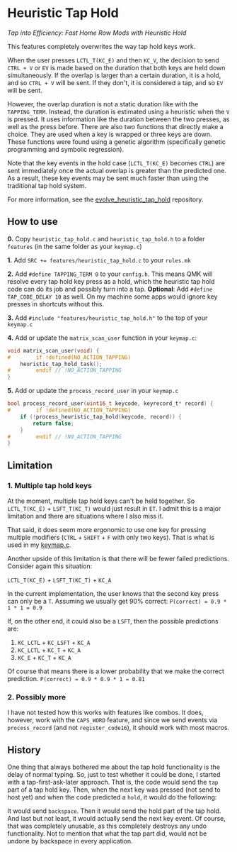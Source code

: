 # Heuristic Tap Hold
*Tap into Efficiency: Fast Home Row Mods with Heuristic Hold*

This features completely overwrites the way tap hold keys work.

When the user presses `LCTL_T(KC_E)` and then `KC_V`, the decision to send `CTRL + V` or `EV` is made based on the duration that both keys are held down simultaneously. If the overlap is larger than a certain duration, it is a hold, and so `CTRL + V` will be sent. If they don't, it is considered a tap, and so `EV` will be sent.

However, the overlap duration is not a static duration like with the `TAPPING_TERM`. Instead, the duration is estimated using a heuristic when the `V` is pressed. It uses information like the duration between the two presses, as well as the press before. There are also two functions that directly make a choice. They are used when a key is wrapped or three keys are down. These functions were found using a genetic algorithm (specifically genetic programming and symbolic regression).

Note that the key events in the hold case (`LCTL_T(KC_E)` becomes `CTRL`) are sent immediately once the actual overlap is greater than the predicted one. As a result, these key events may be sent much faster than using the traditional tap hold system. 

For more information, see the [evolve_heuristic_tap_hold](https://github.com/CreamyCookie/evolve_heuristic_tap_hold) repository.


## How to use
**0.** Copy `heuristic_tap_hold.c` and `heuristic_tap_hold.h` to a folder `features` (in the same folder as your `keymap.c`)

**1.** Add `SRC += features/heuristic_tap_hold.c` to your `rules.mk`

**2.** Add `#define TAPPING_TERM 0` to your `config.h`. This means QMK will resolve every tap hold key press as a hold, which the heuristic tap hold code can do its job and possibly turn into a tap. **Optional**: Add `#define TAP_CODE_DELAY 10` as well. On my machine some apps would ignore key presses in shortcuts without this.

**3.** Add `#include "features/heuristic_tap_hold.h"` to the top of your `keymap.c`

**4.**  Add or update the `matrix_scan_user` function in your `keymap.c`:
```c
void matrix_scan_user(void) {
#        if !defined(NO_ACTION_TAPPING)
    heuristic_tap_hold_task();
#        endif // !NO_ACTION_TAPPING
}
```

**5.** Add or update the `process_record_user` in your `keymap.c`
```c
bool process_record_user(uint16_t keycode, keyrecord_t* record) {
#        if !defined(NO_ACTION_TAPPING)
    if (!process_heuristic_tap_hold(keycode, record)) {
        return false;
    }
#        endif // !NO_ACTION_TAPPING
}
```


## Limitation
### 1. Multiple tap hold keys
At the moment, multiple tap hold keys can't be held together. So `LCTL_T(KC_E)` + `LSFT_T(KC_T)` would just result in `ET`. I admit this is a major limitation and there are situations where I also miss it.

That said, it does seem more ergonomic to use one key for pressing multiple modifiers (`CTRL` + `SHIFT` + `F` with only two keys). That is what is used in my [keymap.c](../keymap.c).

Another upside of this limitation is that there will be fewer failed predictions. Consider again this situation:

`LCTL_T(KC_E)` + `LSFT_T(KC_T)` + `KC_A`

In the current implementation, the user knows that the second key press can only be a `T`. Assuming we usually get 90% correct: `P(correct) = 0.9 * 1 * 1 = 0.9`

If, on the other end, it could also be a `LSFT`, then the possible predictions are:

1. `KC_LCTL` + `KC_LSFT` + `KC_A`
2. `KC_LCTL` + `KC_T` + `KC_A`
3. `KC_E` + `KC_T` + `KC_A`

Of course that means there is a lower probability that we make the correct prediction. `P(correct) = 0.9 * 0.9 * 1 = 0.81`

### 2. Possibly more
I have not tested how this works with features like combos. It does, however, work with the `CAPS_WORD` feature, and since we send events via `process_record` (and not `register_code16`), it should work with most macros.

## History
One thing that always bothered me about the tap hold functionality is the delay of normal typing. So, just to test whether it could be done, I started with a tap-first-ask-later approach. That is, the code would send the `tap` part of a tap hold key. Then, when the next key was pressed (not send to host yet) and when the code predicted a `hold`, it would do the following:

It would send `backspace`. Then it would send the hold part of the tap hold. And last but not least, it would actually send the next key event. Of course, that was completely unusable, as this completely destroys any undo functionality. Not to mention that what the tap part did, would not be undone by backspace in every application. 
